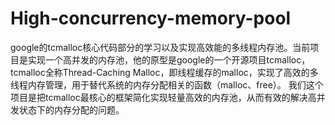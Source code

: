 # High-concurrency-memory-pool
google的tcmalloc核心代码部分的学习以及实现高效能的多线程内存池。当前项⽬是实现⼀个⾼并发的内存池，他的原型是google的⼀个开源项⽬tcmalloc，tcmalloc全称Thread-Caching Malloc，即线程缓存的malloc，实现了⾼效的多线程内存管理，⽤于替代系统的内存分配相关的函数（malloc、free）。 我们这个项⽬是把tcmalloc最核⼼的框架简化实现轻量高效的内存池，从而有效的解决高并发状态下的内存分配的问题。
